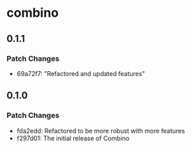 # combino

## 0.1.1

### Patch Changes

- 69a72f7: "Refactored and updated features"

## 0.1.0

### Patch Changes

- fda2edd: Refactored to be more robust with more features
- f297d01: The initial release of Combino
